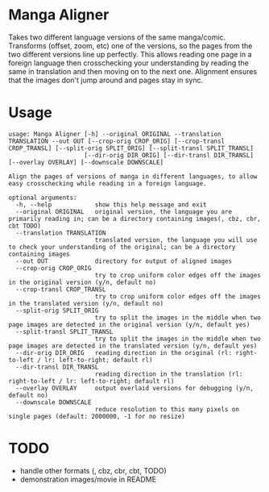 # Manga Aligner

Takes two different language versions of the same manga/comic. Transforms (offset, zoom, etc) one of the versions, so the pages from the two different versions line up perfectly. This allows reading one page in a foreign language then crosschecking your understanding by reading the same in translation and then moving on to the next one. Alignment ensures that the images don't jump around and pages stay in sync.

# Usage

```
usage: Manga Aligner [-h] --original ORIGINAL --translation TRANSLATION --out OUT [--crop-orig CROP_ORIG] [--crop-transl CROP_TRANSL] [--split-orig SPLIT_ORIG] [--split-transl SPLIT_TRANSL]
                     [--dir-orig DIR_ORIG] [--dir-transl DIR_TRANSL] [--overlay OVERLAY] [--downscale DOWNSCALE]

Align the pages of versions of manga in different languages, to allow easy crosschecking while reading in a foreign language.

optional arguments:
  -h, --help            show this help message and exit
  --original ORIGINAL   original version, the language you are primarily reading in; can be a directory containing images(, cbz, cbr, cbt TODO)
  --translation TRANSLATION
                        translated version, the language you will use to check your understanding of the original; can be a directory containing images
  --out OUT             directory for output of aligned images
  --crop-orig CROP_ORIG
                        try to crop uniform color edges off the images in the original version (y/n, default no)
  --crop-transl CROP_TRANSL
                        try to crop uniform color edges off the images in the translated version (y/n, default no)
  --split-orig SPLIT_ORIG
                        try to split the images in the middle when two page images are detected in the original version (y/n, default yes)
  --split-transl SPLIT_TRANSL
                        try to split the images in the middle when two page images are detected in the translated version (y/n, default yes)
  --dir-orig DIR_ORIG   reading direction in the original (rl: right-to-left / lr: left-to-right; default rl)
  --dir-transl DIR_TRANSL
                        reading direction in the translation (rl: right-to-left / lr: left-to-right; default rl)
  --overlay OVERLAY     output overlaid versions for debugging (y/n, default no)
  --downscale DOWNSCALE
                        reduce resolution to this many pixels on single pages (default: 2000000, -1 for no resize)
```

# TODO

- handle other formats (, cbz, cbr, cbt, TODO)
- demonstration images/movie in README
